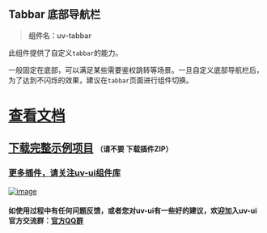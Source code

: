 ## Tabbar 底部导航栏

> **组件名：uv-tabbar**

此组件提供了自定义`tabbar`的能力。

一般固定在底部，可以满足某些需要鉴权跳转等场景。一旦自定义底部导航栏后，为了达到不闪烁的效果，建议在`tabbar`页面进行组件切换。

# <a href="https://www.uvui.cn/components/tabbar.html" target="_blank">查看文档</a>

## [下载完整示例项目](https://ext.dcloud.net.cn/plugin?name=uv-ui) <span style="font-size:14px;font-weight:700;">（请不要 下载插件ZIP）</span>

### [更多插件，请关注uv-ui组件库](https://ext.dcloud.net.cn/plugin?name=uv-ui)

<a href="https://ext.dcloud.net.cn/plugin?name=uv-ui" target="_blank">

![image](https://mp-a667b617-c5f1-4a2d-9a54-683a67cff588.cdn.bspapp.com/uv-ui/banner.png)

</a>

#### 如使用过程中有任何问题反馈，或者您对uv-ui有一些好的建议，欢迎加入uv-ui官方交流群：<a href="https://www.uvui.cn/components/addQQGroup.html" target="_blank">官方QQ群</a>